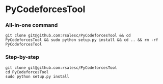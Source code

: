 # PyCodeforcesTool


### All-in-one command
```
git clone git@github.com:rsalesc/PyCodeforcesTool && cd PyCodeforcesTool && sudo python setup.py install && cd .. && rm -rf PyCodeforcesTool
```

### Step-by-step
```
git clone git@github.com:rsalesc/PyCodeforcesTool
cd PyCodeforcesTool
sudo python setup.py install
```
